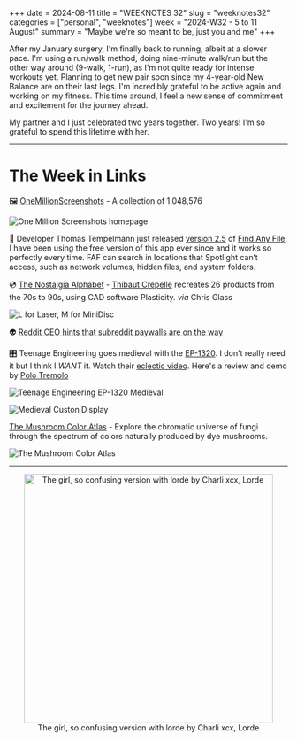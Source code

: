 +++
date = 2024-08-11
title = "WEEKNOTES 32"
slug = "weeknotes32"
categories = ["personal", "weeknotes"]
week = "2024-W32 - 5 to 11 August"
summary = "Maybe we're so meant to be, just you and me"
+++

After my January surgery, I'm finally back to running, albeit at a slower pace. I'm using a run/walk method, doing nine-minute walk/run but the other way around (9-walk, 1-run), as I'm not quite ready for intense workouts yet. Planning to get new pair soon since my 4-year-old New Balance are on their last legs. I'm incredibly grateful to be active again and working on my fitness. This time around, I feel a new sense of commitment and excitement for the journey ahead.

My partner and I just celebrated two years together. Two years! I'm so grateful to spend this lifetime with her.

---

# The Week in Links

🖼️ [OneMillionScreenshots](https://onemillionscreenshots.com/?ref=krabf.com) - A collection of 1,048,576

![One Million Screenshots homepage](/weeknotes/weeknotes32/one-million-screenshots.jpg "One Million Screenshots")

📁 Developer Thomas Tempelmann just released [version 2.5](https://findanyfile.app/versionhistory2.html) of [Find Any File](https://findanyfile.app/). I have been using the free version of this app ever since and it works so perfectly every time. FAF can search in locations that Spotlight can’t access, such as network volumes, hidden files, and system folders.

💿 [The Nostalgia Alphabet](https://www.behance.net/gallery/196350623/The-Nostalgia-Alphabet-Motion-Design) - [Thibaut Crépelle](https://www.thibaut.cool/) recreates 26 products from the 70s to 90s, using CAD software Plasticity. *via* Chris Glass

![L for Laser, M for MiniDisc](/weeknotes/weeknotes32/the-nostalgia-alphabet-l-m.png "L for Laser, M for MiniDisc")

👽 [Reddit CEO hints that subreddit paywalls are on the way](https://mashable.com/article/reddit-ceo-hints-subreddit-paywalls-on-the-way-earnings-call)

🎛️ Teenage Engineering goes medieval with the [EP-1320](https://mashable.com/article/reddit-ceo-hints-subreddit-paywalls-on-the-way-earnings-call). I don't really need it but I think I *WANT* it. Watch their [eclectic video](https://www.youtube.com/watch?v=LVLsRvGMwMk). Here's a review and demo by [Polo Tremolo](https://www.youtube.com/watch?v=U35OHxvYk5w)

![Teenage Engineering EP-1320 Medieval](/weeknotes/weeknotes32/p-1-91169204-medieval-teenage-engineering.jpg "Teenage Engineering EP-1320 Medieval")

![Medieval Custon Display](/weeknotes/weeknotes32/i-1-91169204-medieval-teenage-engineering.jpg "Medieval Custon Display")

[The Mushroom Color Atlas](https://mushroomcoloratlas.com?ref=krabf.com) - Explore the chromatic universe of fungi through the spectrum of colors naturally produced by dye mushrooms.

![The Mushroom Color Atlas](/weeknotes/weeknotes32/the-mushroom-color-atlas.jpg "The Mushroom Color Atlas")

---

<div align="center">
   <a href="https://www.last.fm/music/Charli+XCX/_/the+girl,+so+confusing+version+with+lorde"><img src="/weeknotes/weeknotes32/the-girl-so-confusing-version-with-lorde.jpg" alt="The girl, so confusing version with lorde by Charli xcx, Lorde" width="450">
</a>
<figcaption>The girl, so confusing version with lorde by Charli xcx, Lorde</figcaption>
</figure>
</div>